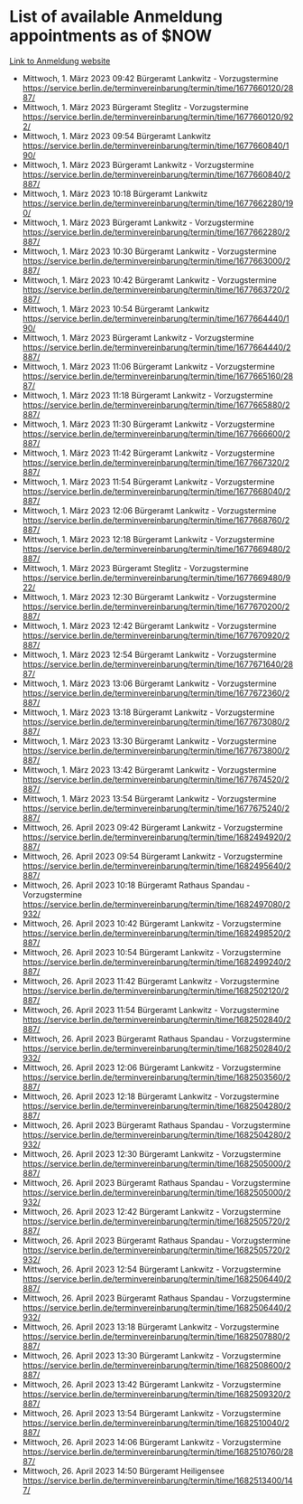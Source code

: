 # List of available Anmeldung appointments as of $NOW
[Link to Anmeldung website](https://service.berlin.de/terminvereinbarung/termin/tag.php?termin=1&anliegen[]=120686&dienstleisterlist=122210,122217,327316,122219,327312,122227,327314,122231,327346,122243,327348,122254,122252,329742,122260,329745,122262,329748,122271,327278,122273,327274,122277,327276,330436,122280,327294,122282,327290,122284,327292,122291,327270,122285,327266,122286,327264,122296,327268,150230,329760,122297,327286,122294,327284,122312,329763,122314,329775,122304,327330,122311,327334,122309,327332,317869,122281,327352,122279,329772,122283,122276,327324,122274,327326,122267,329766,122246,327318,122251,327320,122257,327322,122208,327298,122226,327300&herkunft=http%3A%2F%2Fservice.berlin.de%2Fdienstleistung%2F120686%2F)
- Mittwoch, 1. März 2023 09:42 Bürgeramt Lankwitz - Vorzugstermine https://service.berlin.de/terminvereinbarung/termin/time/1677660120/2887/
- Mittwoch, 1. März 2023  Bürgeramt Steglitz - Vorzugstermine https://service.berlin.de/terminvereinbarung/termin/time/1677660120/922/
- Mittwoch, 1. März 2023 09:54 Bürgeramt Lankwitz https://service.berlin.de/terminvereinbarung/termin/time/1677660840/190/
- Mittwoch, 1. März 2023  Bürgeramt Lankwitz - Vorzugstermine https://service.berlin.de/terminvereinbarung/termin/time/1677660840/2887/
- Mittwoch, 1. März 2023 10:18 Bürgeramt Lankwitz https://service.berlin.de/terminvereinbarung/termin/time/1677662280/190/
- Mittwoch, 1. März 2023  Bürgeramt Lankwitz - Vorzugstermine https://service.berlin.de/terminvereinbarung/termin/time/1677662280/2887/
- Mittwoch, 1. März 2023 10:30 Bürgeramt Lankwitz - Vorzugstermine https://service.berlin.de/terminvereinbarung/termin/time/1677663000/2887/
- Mittwoch, 1. März 2023 10:42 Bürgeramt Lankwitz - Vorzugstermine https://service.berlin.de/terminvereinbarung/termin/time/1677663720/2887/
- Mittwoch, 1. März 2023 10:54 Bürgeramt Lankwitz https://service.berlin.de/terminvereinbarung/termin/time/1677664440/190/
- Mittwoch, 1. März 2023  Bürgeramt Lankwitz - Vorzugstermine https://service.berlin.de/terminvereinbarung/termin/time/1677664440/2887/
- Mittwoch, 1. März 2023 11:06 Bürgeramt Lankwitz - Vorzugstermine https://service.berlin.de/terminvereinbarung/termin/time/1677665160/2887/
- Mittwoch, 1. März 2023 11:18 Bürgeramt Lankwitz - Vorzugstermine https://service.berlin.de/terminvereinbarung/termin/time/1677665880/2887/
- Mittwoch, 1. März 2023 11:30 Bürgeramt Lankwitz - Vorzugstermine https://service.berlin.de/terminvereinbarung/termin/time/1677666600/2887/
- Mittwoch, 1. März 2023 11:42 Bürgeramt Lankwitz - Vorzugstermine https://service.berlin.de/terminvereinbarung/termin/time/1677667320/2887/
- Mittwoch, 1. März 2023 11:54 Bürgeramt Lankwitz - Vorzugstermine https://service.berlin.de/terminvereinbarung/termin/time/1677668040/2887/
- Mittwoch, 1. März 2023 12:06 Bürgeramt Lankwitz - Vorzugstermine https://service.berlin.de/terminvereinbarung/termin/time/1677668760/2887/
- Mittwoch, 1. März 2023 12:18 Bürgeramt Lankwitz - Vorzugstermine https://service.berlin.de/terminvereinbarung/termin/time/1677669480/2887/
- Mittwoch, 1. März 2023  Bürgeramt Steglitz - Vorzugstermine https://service.berlin.de/terminvereinbarung/termin/time/1677669480/922/
- Mittwoch, 1. März 2023 12:30 Bürgeramt Lankwitz - Vorzugstermine https://service.berlin.de/terminvereinbarung/termin/time/1677670200/2887/
- Mittwoch, 1. März 2023 12:42 Bürgeramt Lankwitz - Vorzugstermine https://service.berlin.de/terminvereinbarung/termin/time/1677670920/2887/
- Mittwoch, 1. März 2023 12:54 Bürgeramt Lankwitz - Vorzugstermine https://service.berlin.de/terminvereinbarung/termin/time/1677671640/2887/
- Mittwoch, 1. März 2023 13:06 Bürgeramt Lankwitz - Vorzugstermine https://service.berlin.de/terminvereinbarung/termin/time/1677672360/2887/
- Mittwoch, 1. März 2023 13:18 Bürgeramt Lankwitz - Vorzugstermine https://service.berlin.de/terminvereinbarung/termin/time/1677673080/2887/
- Mittwoch, 1. März 2023 13:30 Bürgeramt Lankwitz - Vorzugstermine https://service.berlin.de/terminvereinbarung/termin/time/1677673800/2887/
- Mittwoch, 1. März 2023 13:42 Bürgeramt Lankwitz - Vorzugstermine https://service.berlin.de/terminvereinbarung/termin/time/1677674520/2887/
- Mittwoch, 1. März 2023 13:54 Bürgeramt Lankwitz - Vorzugstermine https://service.berlin.de/terminvereinbarung/termin/time/1677675240/2887/
- Mittwoch, 26. April 2023 09:42 Bürgeramt Lankwitz - Vorzugstermine https://service.berlin.de/terminvereinbarung/termin/time/1682494920/2887/
- Mittwoch, 26. April 2023 09:54 Bürgeramt Lankwitz - Vorzugstermine https://service.berlin.de/terminvereinbarung/termin/time/1682495640/2887/
- Mittwoch, 26. April 2023 10:18 Bürgeramt Rathaus Spandau - Vorzugstermine https://service.berlin.de/terminvereinbarung/termin/time/1682497080/2932/
- Mittwoch, 26. April 2023 10:42 Bürgeramt Lankwitz - Vorzugstermine https://service.berlin.de/terminvereinbarung/termin/time/1682498520/2887/
- Mittwoch, 26. April 2023 10:54 Bürgeramt Lankwitz - Vorzugstermine https://service.berlin.de/terminvereinbarung/termin/time/1682499240/2887/
- Mittwoch, 26. April 2023 11:42 Bürgeramt Lankwitz - Vorzugstermine https://service.berlin.de/terminvereinbarung/termin/time/1682502120/2887/
- Mittwoch, 26. April 2023 11:54 Bürgeramt Lankwitz - Vorzugstermine https://service.berlin.de/terminvereinbarung/termin/time/1682502840/2887/
- Mittwoch, 26. April 2023  Bürgeramt Rathaus Spandau - Vorzugstermine https://service.berlin.de/terminvereinbarung/termin/time/1682502840/2932/
- Mittwoch, 26. April 2023 12:06 Bürgeramt Lankwitz - Vorzugstermine https://service.berlin.de/terminvereinbarung/termin/time/1682503560/2887/
- Mittwoch, 26. April 2023 12:18 Bürgeramt Lankwitz - Vorzugstermine https://service.berlin.de/terminvereinbarung/termin/time/1682504280/2887/
- Mittwoch, 26. April 2023  Bürgeramt Rathaus Spandau - Vorzugstermine https://service.berlin.de/terminvereinbarung/termin/time/1682504280/2932/
- Mittwoch, 26. April 2023 12:30 Bürgeramt Lankwitz - Vorzugstermine https://service.berlin.de/terminvereinbarung/termin/time/1682505000/2887/
- Mittwoch, 26. April 2023  Bürgeramt Rathaus Spandau - Vorzugstermine https://service.berlin.de/terminvereinbarung/termin/time/1682505000/2932/
- Mittwoch, 26. April 2023 12:42 Bürgeramt Lankwitz - Vorzugstermine https://service.berlin.de/terminvereinbarung/termin/time/1682505720/2887/
- Mittwoch, 26. April 2023  Bürgeramt Rathaus Spandau - Vorzugstermine https://service.berlin.de/terminvereinbarung/termin/time/1682505720/2932/
- Mittwoch, 26. April 2023 12:54 Bürgeramt Lankwitz - Vorzugstermine https://service.berlin.de/terminvereinbarung/termin/time/1682506440/2887/
- Mittwoch, 26. April 2023  Bürgeramt Rathaus Spandau - Vorzugstermine https://service.berlin.de/terminvereinbarung/termin/time/1682506440/2932/
- Mittwoch, 26. April 2023 13:18 Bürgeramt Lankwitz - Vorzugstermine https://service.berlin.de/terminvereinbarung/termin/time/1682507880/2887/
- Mittwoch, 26. April 2023 13:30 Bürgeramt Lankwitz - Vorzugstermine https://service.berlin.de/terminvereinbarung/termin/time/1682508600/2887/
- Mittwoch, 26. April 2023 13:42 Bürgeramt Lankwitz - Vorzugstermine https://service.berlin.de/terminvereinbarung/termin/time/1682509320/2887/
- Mittwoch, 26. April 2023 13:54 Bürgeramt Lankwitz - Vorzugstermine https://service.berlin.de/terminvereinbarung/termin/time/1682510040/2887/
- Mittwoch, 26. April 2023 14:06 Bürgeramt Lankwitz - Vorzugstermine https://service.berlin.de/terminvereinbarung/termin/time/1682510760/2887/
- Mittwoch, 26. April 2023 14:50 Bürgeramt Heiligensee https://service.berlin.de/terminvereinbarung/termin/time/1682513400/147/
